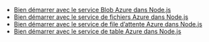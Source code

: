 
* [Bien démarrer avec le service Blob Azure dans Node.js](https://azure.microsoft.com/resources/samples/storage-blob-node-getting-started/)
* [Bien démarrer avec le service de fichiers Azure dans Node.js](https://azure.microsoft.com/resources/samples/storage-file-node-getting-started/)
* [Bien démarrer avec le service de file d’attente Azure dans Node.js](https://azure.microsoft.com/resources/samples/storage-queue-node-getting-started/)
* [Bien démarrer avec le service de table Azure dans Node.js](https://azure.microsoft.com/resources/samples/storage-table-node-getting-started/)
